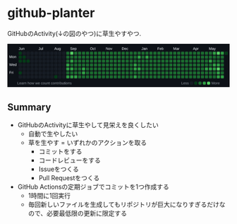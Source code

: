 # github-planter

GitHubのActivity(↓の図のやつ)に草生やすやつ.

<img src="./apps/capture_screenshot/contributions.png" width="600px"/>

## Summary

* GitHubのActivityに草生やして見栄えを良くしたい
  * 自動で生やしたい
  * 草を生やす = いずれかのアクションを取る
    * コミットをする
    * コードレビューをする
    * Issueをつくる
    * Pull Requestをつくる
* GitHub Actionsの定期ジョブでコミットを1つ作成する
  * 1時間に1回実行
  * 毎回新しいファイルを生成してもリポジトリが巨大になりすぎるだけなので、必要最低限の更新に限定する
